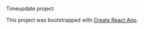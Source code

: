 Timeupdate project

This project was bootstrapped with [Create React App](https://github.com/facebook/create-react-app).



